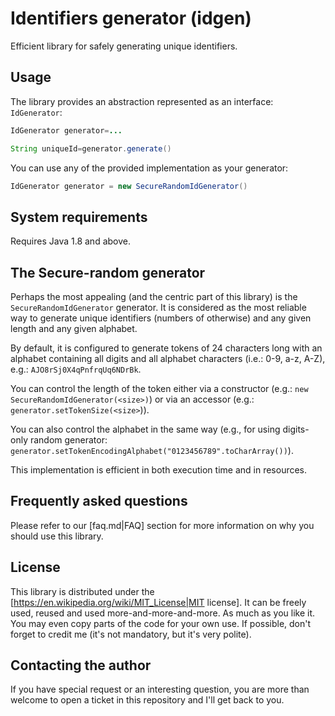 # Identifiers generator (idgen)

Efficient library for safely generating unique identifiers.

## Usage

The library provides an abstraction represented as an interface: `IdGenerator`:

```java
IdGenerator generator=...

String uniqueId=generator.generate()

```

You can use any of the provided implementation as your generator:

```java
IdGenerator generator = new SecureRandomIdGenerator()
```

## System requirements

Requires Java 1.8 and above.

## The Secure-random generator

Perhaps the most appealing (and the centric part of this library) is the `SecureRandomIdGenerator` generator. It is
considered as the most reliable way to generate unique identifiers (numbers of otherwise) and any given length and any
given alphabet.

By default, it is configured to generate tokens of 24 characters long with an alphabet containing all digits and all
alphabet characters (i.e.: 0-9, a-z, A-Z), e.g.: `AJO8rSj0X4qPnfrqUq6NDrBk`.

You can control the length of the token either via a constructor (e.g.: `new SecureRandomIdGenerator(<size>)`) or via an
accessor (e.g.: `generator.setTokenSize(<size>`)).

You can also control the alphabet in the same way (e.g., for using digits-only random generator:
`generator.setTokenEncodingAlphabet("0123456789".toCharArray())`).

This implementation is efficient in both execution time and in resources.

## Frequently asked questions

Please refer to our [faq.md|FAQ] section for more information on why you should use this library.

## License

This library is distributed under the [https://en.wikipedia.org/wiki/MIT_License|MIT license]. It can be freely used,
reused and used more-and-more-and-more. As much as you like it. You may even copy parts of the code for your own use. If
possible, don't forget to credit me (it's not mandatory, but it's very polite).

## Contacting the author

If you have special request or an interesting question, you are more than welcome to open a ticket in this repository
and I'll get back to you. 